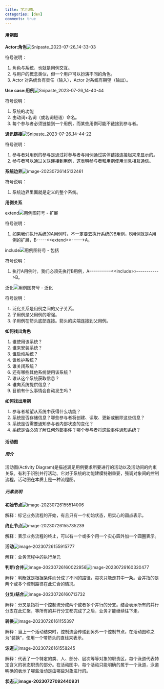 ```yaml
---
title: 学习UML
categories: [dev]
comments: true
---
```

#### 用例图

**Actor:角色**![Snipaste_2023-07-26_14-33-03](../md_image/学习UML/Snipaste_2023-07-26_14-33-03.png)

符号说明：

1. 角色与系统，也就是用例交互。
2. 与用户的概念类似，但一个用户可以扮演不同的角色。
3. Actor 对系统负有责任（输入），Actor 对系统有期望（输出）。

**Use case:用例**![Snipaste_2023-07-26_14-40-44](../md_image/学习UML/Snipaste_2023-07-26_14-40-44.png)

符号说明：

1. 系统的功能
2. 由动词+名词（或名词短语）命名。
3. 每个参与者必须链接到一个用例，而某些用例可能不链接到参与者。

**通讯链接**![Snipaste_2023-07-26_14-44-22](../md_image/学习UML/Snipaste_2023-07-26_14-44-22.png)

符号说明：

1. 参与者对用例的参与是通过将参与者与用例通过实体链接连接起来来显示的。
2. 参与者可以通过关联连接到用例，这表明参与者和用例使用消息相互通信。

**系统边界**![image-20230726145132461](../md_image/学习UML/image-20230726145132461.png)

符号说明：

1. 系统边界里面就是定义的整个系统。

**用例关系**

extend![用例图符号 - 扩展](../md_image/学习UML/07-use-case-diagram-notation-extend-16903553717202.png)

符号说明：

1. 如果我们执行系统的A用例时，不一定要去执行系统的B用例，B用例就是A用例的扩展，B-----<\<extend>>---->A。

include![用例图符号 - 包括](../md_image/学习UML/08-use-case-diagram-notation-include.png)

符号说明：

1. 执行A用例时，我们必须先执行B用例，A-----------<\<include>>----------->B。

泛化![用例图符号 - 泛化](../md_image/学习UML/08-use-case-diagram-notation-generalization.png)

符号说明：

1. 泛化关系是用例之间的父子关系。
2. 子用例是父用例的增强。
3. 子用例在箭头底部连接。箭头的尖端连接到父用例。

**如何找出角色**

1. 谁使用该系统？
2. 谁来安装系统？
3. 谁启动系统？
4. 谁维护系统？
5. 谁关闭系统？
6. 还有哪些其他系统使用该系统？
7. 谁从这个系统获取信息？
8. 谁向系统提供信息？
9. 目前有什么事情会自动发生吗？

**如何找出用例**

1. 参与者希望从系统中获得什么功能？
2. 系统是否存储信息？哪些参与者将创建、读取、更新或删除这些信息？
3. 系统是否需要通知参与者内部状态的变化？
4. 系统是否必须了解任何外部事件？哪个参与者将这些事件通知系统？

#### 活动图

##### 简介

活动图(Activity Diagram)是描述满足用例要求所要进行的活动以及活动间的约束关系，有利于识别并行活动。它对于系统的功能建模特别重要，强调对象间的控制流程，活动图在本质上是一种流程图。

##### 元素说明

**初始节点**![image-20230726155514006](../md_image/学习UML/image-20230726155514006.png)

解释：标记业务流程的开始，有且只有一个初始状态，用实心的圆点表示。

**终止节点**![image-20230726155735239](../md_image/学习UML/image-20230726155735239.png)

解释：表示业务流程的终止，可以有一个或多个用一个实心圆外加一个圆圈表示。

**活动**![image-20230726155915777](../md_image/学习UML/image-20230726155915777.png)

解释：业务流程中的执行单元

**判断/合并**![image-20230726160022956](../md_image/学习UML/image-20230726160022956.png)![image-20230726160320477](../md_image/学习UML/image-20230726160320477.png)

解释：判断就是根据条件而分成了不同的路径，每次只能走其中一条。合并指的是两个或多个控制路径在此汇合的情况。

**分叉/结合**![image-20230726160713732](../md_image/学习UML/image-20230726160713732.png)

解释：分叉是指将一个控制流分成两个或者多个并行的分支。结合表示所有的并行分支在此汇聚，等所有的并行分支都完成了之后，业务才能继续往下走。

**转换**![image-20230726161155397](../md_image/学习UML/image-20230726161155397.png)

解释：当上一个活动结束时，控制流会传递到另外一个控制节点，在活动图称之为"装换"，使用一个带箭头的直线来表示。

**泳道**<img src="../md_image/学习UML/image-20230726161558245.png" alt="image-20230726161558245"  />

解释：代表了一个特定的类、人、部分、层次等等对象的职责区，每个泳道代表特定含义的状态职责的部分。在活动图中，每个活动只能明确的属于一个泳道，泳道明确的表示了哪些活动是由哪些对象进行的。

**状态![image-20230727092440931](../md_image/学习UML/image-20230727092440931.png)**
